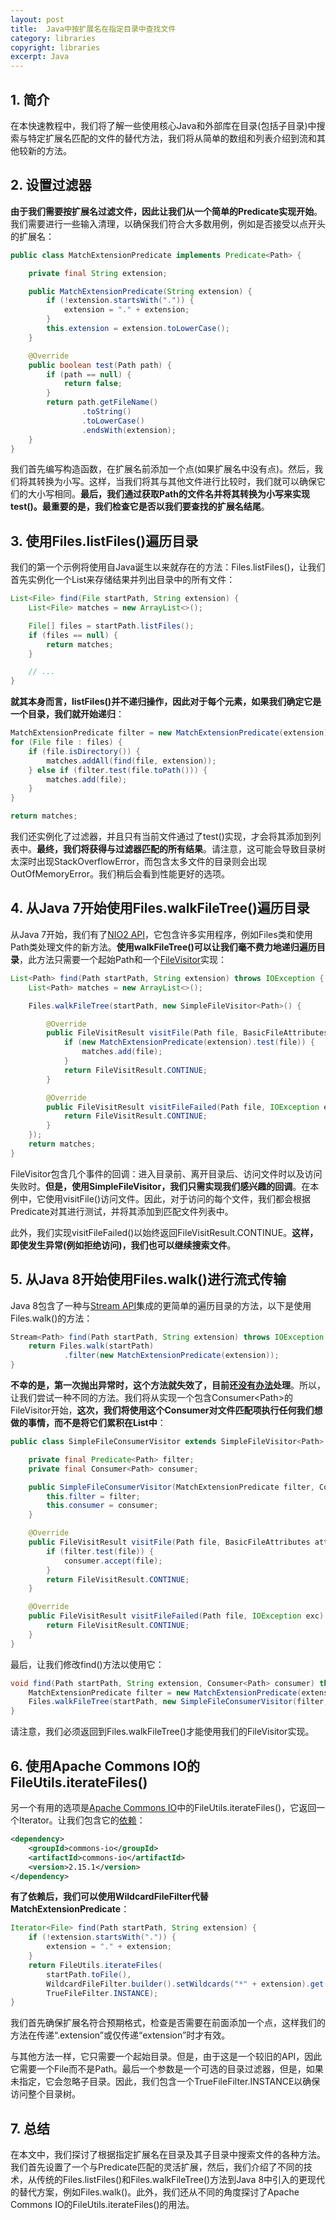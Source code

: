```yaml
---
layout: post
title:  Java中按扩展名在指定目录中查找文件
category: libraries
copyright: libraries
excerpt: Java
---
```


## 1. 简介

在本快速教程中，我们将了解一些使用核心Java和外部库在目录(包括子目录)中搜索与特定扩展名匹配的文件的替代方法，我们将从简单的数组和列表介绍到流和其他较新的方法。

## 2. 设置过滤器

**由于我们需要按扩展名过滤文件，因此让我们从一个简单的Predicate实现开始**。我们需要进行一些输入清理，以确保我们符合大多数用例，例如是否接受以点开头的扩展名：

```java
public class MatchExtensionPredicate implements Predicate<Path> {

    private final String extension;

    public MatchExtensionPredicate(String extension) {
        if (!extension.startsWith(".")) {
            extension = "." + extension;
        }
        this.extension = extension.toLowerCase();
    }

    @Override
    public boolean test(Path path) {
        if (path == null) {
            return false;
        }
        return path.getFileName()
                .toString()
                .toLowerCase()
                .endsWith(extension);
    }
}
```

我们首先编写构造函数，在扩展名前添加一个点(如果扩展名中没有点)。然后，我们将其转换为小写。这样，当我们将其与其他文件进行比较时，我们就可以确保它们的大小写相同。**最后，我们通过获取Path的文件名并将其转换为小写来实现test()。最重要的是，我们检查它是否以我们要查找的扩展名结尾**。

## 3. 使用Files.listFiles()遍历目录

我们的第一个示例将使用自Java诞生以来就存在的方法：Files.listFiles()，让我们首先实例化一个List来存储结果并列出目录中的所有文件：

```java
List<File> find(File startPath, String extension) {
    List<File> matches = new ArrayList<>();

    File[] files = startPath.listFiles();
    if (files == null) {
        return matches;
    }

    // ...
}
```

**就其本身而言，listFiles()并不递归操作，因此对于每个元素，如果我们确定它是一个目录，我们就开始递归**：

```java
MatchExtensionPredicate filter = new MatchExtensionPredicate(extension);
for (File file : files) {
    if (file.isDirectory()) {
        matches.addAll(find(file, extension));
    } else if (filter.test(file.toPath())) {
        matches.add(file);
    }
}

return matches;
```

我们还实例化了过滤器，并且只有当前文件通过了test()实现，才会将其添加到列表中。**最终，我们将获得与过滤器匹配的所有结果**。请注意，这可能会导致目录树太深时出现StackOverflowError，而包含太多文件的目录则会出现OutOfMemoryError。我们稍后会看到性能更好的选项。

## 4. 从Java 7开始使用Files.walkFileTree()遍历目录

从Java 7开始，我们有了[NIO2 API](https://www.baeldung.com/java-nio-2-file-api)，它包含许多实用程序，例如Files类和使用Path类处理文件的新方法。**使用walkFileTree()可以让我们毫不费力地递归遍历目录**，此方法只需要一个起始Path和一个[FileVisitor](https://www.baeldung.com/java-nio2-file-visitor)实现：

```java
List<Path> find(Path startPath, String extension) throws IOException {
    List<Path> matches = new ArrayList<>();

    Files.walkFileTree(startPath, new SimpleFileVisitor<Path>() {

        @Override
        public FileVisitResult visitFile(Path file, BasicFileAttributes attributes) {
            if (new MatchExtensionPredicate(extension).test(file)) {
                matches.add(file);
            }
            return FileVisitResult.CONTINUE;
        }

        @Override
        public FileVisitResult visitFileFailed(Path file, IOException exc) {
            return FileVisitResult.CONTINUE;
        }
    });
    return matches;
}
```

FileVisitor包含几个事件的回调：进入目录前、离开目录后、访问文件时以及访问失败时。**但是，使用SimpleFileVisitor，我们只需实现我们感兴趣的回调**。在本例中，它使用visitFile()访问文件。因此，对于访问的每个文件，我们都会根据Predicate对其进行测试，并将其添加到匹配文件列表中。

此外，我们实现visitFileFailed()以始终返回FileVisitResult.CONTINUE。**这样，即使发生异常(例如拒绝访问)，我们也可以继续搜索文件**。

## 5. 从Java 8开始使用Files.walk()进行流式传输

Java 8包含了一种与[Stream API](https://www.baeldung.com/java-8-streams)集成的更简单的遍历目录的方法，以下是使用Files.walk()的方法：

```java
Stream<Path> find(Path startPath, String extension) throws IOException {
    return Files.walk(startPath)
            .filter(new MatchExtensionPredicate(extension));
}
```

**不幸的是，第一次抛出异常时，这个方法就失效了，目前还[没有办法](https://bugs.openjdk.org/browse/JDK-8039910)处理**。所以，让我们尝试一种不同的方法。我们将从实现一个包含Consumer<Path\>的FileVisitor开始，**这次，我们将使用这个Consumer对文件匹配项执行任何我们想做的事情，而不是将它们累积在List中**：

```java
public class SimpleFileConsumerVisitor extends SimpleFileVisitor<Path> {

    private final Predicate<Path> filter;
    private final Consumer<Path> consumer;

    public SimpleFileConsumerVisitor(MatchExtensionPredicate filter, Consumer<Path> consumer) {
        this.filter = filter;
        this.consumer = consumer;
    }

    @Override
    public FileVisitResult visitFile(Path file, BasicFileAttributes attributes) {
        if (filter.test(file)) {
            consumer.accept(file);
        }
        return FileVisitResult.CONTINUE;
    }

    @Override
    public FileVisitResult visitFileFailed(Path file, IOException exc) throws IOException {
        return FileVisitResult.CONTINUE;
    }
}
```

最后，让我们修改find()方法以使用它：

```java
void find(Path startPath, String extension, Consumer<Path> consumer) throws IOException {
    MatchExtensionPredicate filter = new MatchExtensionPredicate(extension);
    Files.walkFileTree(startPath, new SimpleFileConsumerVisitor(filter, consumer));
}
```

请注意，我们必须返回到Files.walkFileTree()才能使用我们的FileVisitor实现。

## 6. 使用Apache Commons IO的FileUtils.iterateFiles()

另一个有用的选项是[Apache Commons IO](https://www.baeldung.com/apache-commons-io)中的FileUtils.iterateFiles()，它返回一个Iterator。让我们包含它的[依赖](https://mvnrepository.com/artifact/commons-io/commons-io)：

```xml
<dependency>
    <groupId>commons-io</groupId>
    <artifactId>commons-io</artifactId>
    <version>2.15.1</version>
</dependency>
```

**有了依赖后，我们可以使用WildcardFileFilter代替MatchExtensionPredicate**：

```java
Iterator<File> find(Path startPath, String extension) {
    if (!extension.startsWith(".")) {
        extension = "." + extension;
    }
    return FileUtils.iterateFiles(
        startPath.toFile(), 
        WildcardFileFilter.builder().setWildcards("*" + extension).get(), 
        TrueFileFilter.INSTANCE);
}
```

我们首先确保扩展名符合预期格式，检查是否需要在前面添加一个点，这样我们的方法在传递“.extension”或仅传递“extension”时才有效。

与其他方法一样，它只需要一个起始目录。但是，由于这是一个较旧的API，因此它需要一个File而不是Path。最后一个参数是一个可选的目录过滤器，但是，如果未指定，它会忽略子目录。因此，我们包含一个TrueFileFilter.INSTANCE以确保访问整个目录树。

## 7. 总结

在本文中，我们探讨了根据指定扩展名在目录及其子目录中搜索文件的各种方法。我们首先设置了一个与Predicate匹配的灵活扩展，然后，我们介绍了不同的技术，从传统的Files.listFiles()和Files.walkFileTree()方法到Java 8中引入的更现代的替代方案，例如Files.walk()。此外，我们还从不同的角度探讨了Apache Commons IO的FileUtils.iterateFiles()的用法。
